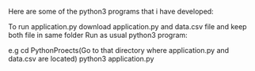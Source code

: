 Here are some of the python3 programs that i have developed:

To run application.py download application.py and data.csv file and keep both file in same folder
Run as usual python3 program:

e.g 
cd PythonProects(Go to that directory where application.py and data.csv are located)
python3 application.py


